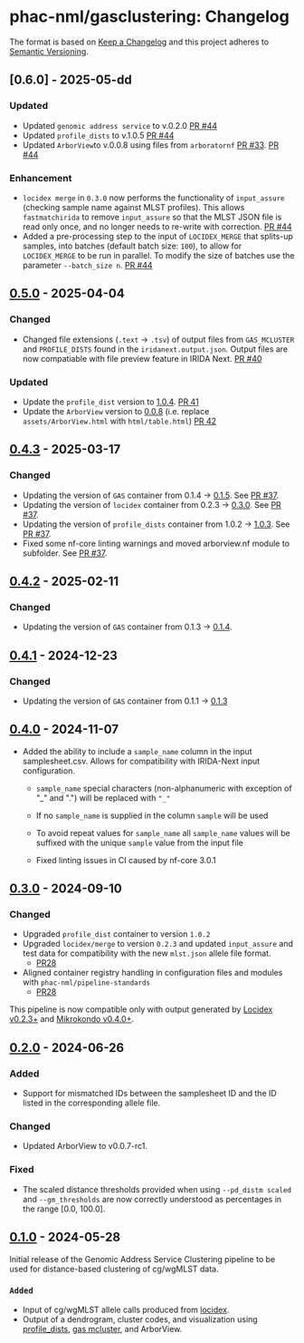 # phac-nml/gasclustering: Changelog

The format is based on [Keep a Changelog](https://keepachangelog.com/en/1.0.0/)
and this project adheres to [Semantic Versioning](https://semver.org/spec/v2.0.0.html).

## [0.6.0] - 2025-05-dd

### Updated

- Updated `genomic address service` to v.0.2.0 [PR #44](https://github.com/phac-nml/gasclustering/pull/44)
- Updated `profile_dists` to v.1.0.5 [PR #44](https://github.com/phac-nml/gasclustering/pull/44)
- Updated `ArborView`to v.0.0.8 using files from `arboratornf` [PR #33](https://github.com/phac-nml/arboratornf/pull/33). [PR #44](https://github.com/phac-nml/gasclustering/pull/44)

### Enhancement

- `locidex merge` in `0.3.0` now performs the functionality of `input_assure` (checking sample name against MLST profiles). This allows `fastmatchirida` to remove `input_assure` so that the MLST JSON file is read only once, and no longer needs to re-write with correction. [PR #44](https://github.com/phac-nml/gasclustering/pull/44)
- Added a pre-processing step to the input of `LOCIDEX_MERGE` that splits-up samples, into batches (default batch size: `100`), to allow for `LOCIDEX_MERGE` to be run in parallel. To modify the size of batches use the parameter `--batch_size n`. [PR #44](https://github.com/phac-nml/gasclustering/pull/44)

## [0.5.0] - 2025-04-04

### Changed

- Changed file extensions (`.text` -> `.tsv`) of output files from `GAS_MCLUSTER` and `PROFILE_DISTS` found in the `iridanext.output.json`. Output files are now compatiable with file preview feature in IRIDA Next. [PR #40](https://github.com/phac-nml/gasclustering/pull/40)

### Updated

- Update the `profile_dist` version to [1.0.4](https://github.com/phac-nml/profile_dists/releases/tag/1.0.4). [PR 41](https://github.com/phac-nml/gasclustering/pull/41)
- Update the `ArborView` version to [0.0.8](https://github.com/phac-nml/ArborView/releases/tag/v0.0.8) (i.e. replace `assets/ArborView.html` with `html/table.html`) [PR 42](https://github.com/phac-nml/gasclustering/pull/42)

## [0.4.3] - 2025-03-17

### Changed

- Updating the version of `GAS` container from 0.1.4 -> [0.1.5](https://github.com/phac-nml/genomic_address_service/releases/tag/0.1.5). See [PR #37](https://github.com/phac-nml/gasclustering/pull/37).
- Updating the version of `locidex` container from 0.2.3 -> [0.3.0](https://github.com/phac-nml/locidex/releases/tag/v0.3.0). See [PR #37](https://github.com/phac-nml/gasclustering/pull/37).
- Updating the version of `profile_dists` container from 1.0.2 -> [1.0.3](https://github.com/phac-nml/profile_dists/releases/tag/1.0.3). See [PR #37](https://github.com/phac-nml/gasclustering/pull/37).
- Fixed some nf-core linting warnings and moved arborview.nf module to subfolder. See [PR #37](https://github.com/phac-nml/gasclustering/pull/37).

## [0.4.2] - 2025-02-11

### Changed

- Updating the version of `GAS` container from 0.1.3 -> [0.1.4](https://github.com/phac-nml/genomic_address_service/releases/tag/0.1.4).

## [0.4.1] - 2024-12-23

### Changed

- Updating the version of `GAS` container from 0.1.1 -> [0.1.3](https://github.com/phac-nml/genomic_address_service/pull/18)

## [0.4.0] - 2024-11-07

- Added the ability to include a `sample_name` column in the input samplesheet.csv. Allows for compatibility with IRIDA-Next input configuration.

  - `sample_name` special characters (non-alphanumeric with exception of "_" and ".") will be replaced with `"_"`
  - If no `sample_name` is supplied in the column `sample` will be used
  - To avoid repeat values for `sample_name` all `sample_name` values will be suffixed with the unique `sample` value from the input file

  - Fixed linting issues in CI caused by nf-core 3.0.1

## [0.3.0] - 2024-09-10

### Changed

- Upgraded `profile_dist` container to version `1.0.2`
- Upgraded `locidex/merge` to version `0.2.3` and updated `input_assure` and test data for compatibility with the new `mlst.json` allele file format.
  - [PR28](https://github.com/phac-nml/gasclustering/pull/28)
- Aligned container registry handling in configuration files and modules with `phac-nml/pipeline-standards`
  - [PR28](https://github.com/phac-nml/gasclustering/pull/28)

This pipeline is now compatible only with output generated by [Locidex v0.2.3+](https://github.com/phac-nml/locidex) and [Mikrokondo v0.4.0+](https://github.com/phac-nml/mikrokondo/releases/tag/v0.4.0).

## [0.2.0] - 2024-06-26

### Added

- Support for mismatched IDs between the samplesheet ID and the ID listed in the corresponding allele file.

### Changed

- Updated ArborView to v0.0.7-rc1.

### Fixed

- The scaled distance thresholds provided when using `--pd_distm scaled` and `--gm_thresholds` are now correctly understood as percentages in the range [0.0, 100.0].

## [0.1.0] - 2024-05-28

Initial release of the Genomic Address Service Clustering pipeline to be used for distance-based clustering of cg/wgMLST data.

### `Added`

- Input of cg/wgMLST allele calls produced from [locidex](https://github.com/phac-nml/locidex).
- Output of a dendrogram, cluster codes, and visualization using [profile_dists](https://github.com/phac-nml/profile_dists), [gas mcluster](https://github.com/phac-nml/genomic_address_service), and ArborView.

[0.1.0]: https://github.com/phac-nml/gasclustering/releases/tag/0.1.0
[0.2.0]: https://github.com/phac-nml/gasclustering/releases/tag/0.2.0
[0.3.0]: https://github.com/phac-nml/gasclustering/releases/tag/0.3.0
[0.4.0]: https://github.com/phac-nml/gasclustering/releases/tag/0.4.0
[0.4.1]: https://github.com/phac-nml/gasclustering/releases/tag/0.4.1
[0.4.2]: https://github.com/phac-nml/gasclustering/releases/tag/0.4.2
[0.4.3]: https://github.com/phac-nml/gasclustering/releases/tag/0.4.3
[0.5.0]: https://github.com/phac-nml/gasclustering/releases/tag/0.5.0
